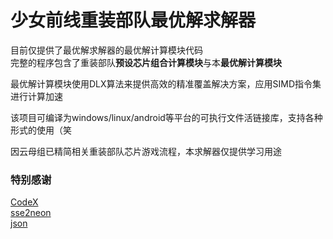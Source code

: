 # 少女前线重装部队最优解求解器

目前仅提供了最优解求解器的最优解计算模块代码 </br>
完整的程序包含了重装部队<strong>预设芯片组合计算模块</strong>与本<strong>最优解计算模块</strong>

最优解计算模块使用DLX算法来提供高效的精准覆盖解决方案，应用SIMD指令集进行计算加速

该项目可编译为windows/linux/android等平台的可执行文件活链接库，支持各种形式的使用（笑

因云母组已精简相关重装部队芯片游戏流程，本求解器仅提供学习用途

### 特别感谢
[CodeX](https://github.com/xxzl0130/CodeX "少女前线芯片计算器CodeX") </br>
[sse2neon](https://github.com/DLTcollab/sse2neon "A C/C++ header file that converts Intel SSE intrinsics to Arm/Aarch64 NEON intrinsics") </br>
[json](https://github.com/nlohmann/json "JSON for Modern C++") </br>



